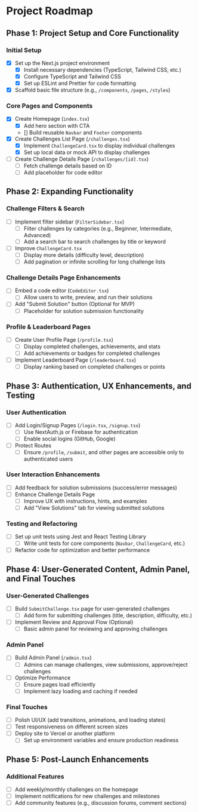 # Project Roadmap

## Phase 1: Project Setup and Core Functionality

### Initial Setup
- [x] Set up the Next.js project environment
  - [x] Install necessary dependencies (TypeScript, Tailwind CSS, etc.)
  - [x] Configure TypeScript and Tailwind CSS
  - [x] Set up ESLint and Prettier for code formatting
- [x] Scaffold basic file structure (e.g., `/components`, `/pages`, `/styles`)

### Core Pages and Components
- [x] Create Homepage (`index.tsx`)
  - [x] Add hero section with CTA
  - [] Build reusable `Navbar` and `Footer` components
- [x] Create Challenges List Page (`/challenges.tsx`)
  - [x] Implement `ChallengeCard.tsx` to display individual challenges
  - [x] Set up local data or mock API to display challenges
- [ ] Create Challenge Details Page (`/challenges/[id].tsx`)
  - [ ] Fetch challenge details based on ID
  - [ ] Add placeholder for code editor

## Phase 2: Expanding Functionality

### Challenge Filters & Search
- [ ] Implement filter sidebar (`FilterSidebar.tsx`)
  - [ ] Filter challenges by categories (e.g., Beginner, Intermediate, Advanced)
  - [ ] Add a search bar to search challenges by title or keyword
- [ ] Improve `ChallengeCard.tsx`
  - [ ] Display more details (difficulty level, description)
  - [ ] Add pagination or infinite scrolling for long challenge lists

### Challenge Details Page Enhancements
- [ ] Embed a code editor (`CodeEditor.tsx`)
  - [ ] Allow users to write, preview, and run their solutions
- [ ] Add "Submit Solution" button (Optional for MVP)
  - [ ] Placeholder for solution submission functionality

### Profile & Leaderboard Pages
- [ ] Create User Profile Page (`/profile.tsx`)
  - [ ] Display completed challenges, achievements, and stats
  - [ ] Add achievements or badges for completed challenges
- [ ] Implement Leaderboard Page (`/leaderboard.tsx`)
  - [ ] Display ranking based on completed challenges or points

## Phase 3: Authentication, UX Enhancements, and Testing

### User Authentication
- [ ] Add Login/Signup Pages (`/login.tsx`, `/signup.tsx`)
  - [ ] Use NextAuth.js or Firebase for authentication
  - [ ] Enable social logins (GitHub, Google)
- [ ] Protect Routes
  - [ ] Ensure `/profile`, `/submit`, and other pages are accessible only to authenticated users

### User Interaction Enhancements
- [ ] Add feedback for solution submissions (success/error messages)
- [ ] Enhance Challenge Details Page
  - [ ] Improve UX with instructions, hints, and examples
  - [ ] Add "View Solutions" tab for viewing submitted solutions

### Testing and Refactoring
- [ ] Set up unit tests using Jest and React Testing Library
  - [ ] Write unit tests for core components (`Navbar`, `ChallengeCard`, etc.)
- [ ] Refactor code for optimization and better performance

## Phase 4: User-Generated Content, Admin Panel, and Final Touches

### User-Generated Challenges
- [ ] Build `SubmitChallenge.tsx` page for user-generated challenges
  - [ ] Add form for submitting challenges (title, description, difficulty, etc.)
- [ ] Implement Review and Approval Flow (Optional)
  - [ ] Basic admin panel for reviewing and approving challenges

### Admin Panel
- [ ] Build Admin Panel (`/admin.tsx`)
  - [ ] Admins can manage challenges, view submissions, approve/reject challenges
- [ ] Optimize Performance
  - [ ] Ensure pages load efficiently
  - [ ] Implement lazy loading and caching if needed

### Final Touches
- [ ] Polish UI/UX (add transitions, animations, and loading states)
- [ ] Test responsiveness on different screen sizes
- [ ] Deploy site to Vercel or another platform
  - [ ] Set up environment variables and ensure production readiness

## Phase 5: Post-Launch Enhancements

### Additional Features
- [ ] Add weekly/monthly challenges on the homepage
- [ ] Implement notifications for new challenges and milestones
- [ ] Add community features (e.g., discussion forums, comment sections)
